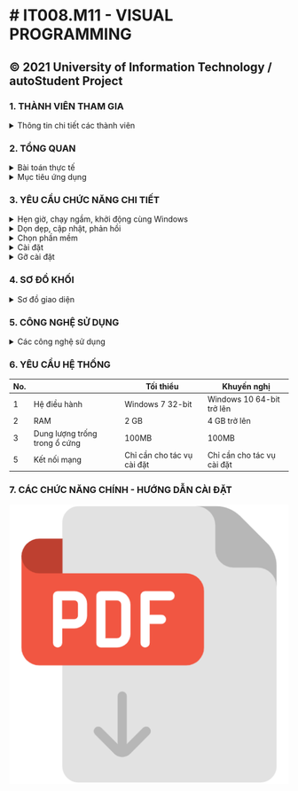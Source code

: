 # # IT008.M11 - VISUAL PROGRAMMING 
**© 2021 University of Information Technology / autoStudent Project**
------------
###  **1. THÀNH VIÊN THAM GIA**
<details>
  <summary>Thông tin chi tiết các thành viên</summary>

| STT | MSSV | HỌ VÀ TÊN | LỚP | VAI TRÒ |
| --- | --- | --- | --- | --- |
| 1 | 20521008 | [Phan Xuân Quang](https://github.com/phanxuanquang "Phan Xuân Quang") | KTPM2020 | Trưởng nhóm |
| 2 | 20521956 | [Trần Văn Thiệt](https://github.com/MiMi-Yup "Trần Văn Thiệt") | KTPM2020 | Thành viên |
| 3 | 20521768 | [Nguyễn Hoàng Phúc](https://github.com/phucnh20521768 "Nguyễn Hoàng Phúc") | KTPM2020 | Thành viên |
| 4 | 20521205 | [Dín Hiền Dũng](https://github.com/dung-ovl "Dín Hiền Dũng") | KTPM2020 | Thành viên |

</details>

###  **2. TỔNG QUAN**
<details>
  <summary>Bài toán thực tế</summary>

Trong thực tế đời sống và công việc, chúng ta thường sẽ gặp các tình huống sau:

- *Trường đại học muốn tự thiết lập hệ thống các phần mềm cần thiết trong máy tính Windows của các sinh viên.*
- *Sinh viên không hiểu biết nhiều về công nghệ thông tin hoặc sinh viên năm nhất cần xây dựng tập hợp phần mềm cần thiết cho chương trình học một cách tiện lợi nhất.*
- *Người dùng muốn cài một tập hợp nhiều phần mềm một cách nhanh nhất.*
- *Một tổ chức muốn tiết kiệm thời gian và nhân lực cho việc thiết lập hệ thống phần mềm trong máy tính Windows của toàn bộ nhân viên hoặc chỉ đơn giản là muốn cài thêm một số lượng phần mềm cho máy tính của các nhân viên mà không muốn phải ghost Windows hay để nhân viên tự cài đặt.*
- . . .

</details>

<details>
  <summary>Mục tiêu ứng dụng</summary>

- Chọn lọc những phần mềm có thể hỗ trợ (hơn 150 phần mềm).
- Tự động hóa quá trình cài đặt và gỡ cài đặt.
- Chia sẻ những phần mềm cho nhiều người khác.
- Các tiện tích như hẹn giờ, chạy ngầm, .v.v

</details>

### **3. YÊU CẦU CHỨC NĂNG CHI TIẾT**

<details>
  <summary>Hẹn giờ, chạy ngầm, khởi động cùng Windows</summary>

- Đặt timeout.
- Đặt register trong hệ thống.
- Notify để chạy ngầm.

</details>

<details>
  <summary>Dọn dẹp, cập nhật, phản hồi</summary>

- Xóa thư mục dùng để lưu những trình cài đặt sẽ tải về + xóa thư mục Temp
- Kiểm tra TimeLastModified của gói tin, nếu thay đổi thì download database mới về.
- Gửi phản hồi qua gmail cho nhà phát triền.

</details>

<details>
  <summary>Chọn phần mềm</summary>

- Hiển thị danh sách phần mềm hỗ trợ trên database.
- Hiển thị danh sách phần mềm trong máy tính.
- Lọc những phần mềm trong từng ngành (kỹ thuật, công nghệ thông tin, đa phương tiện, .v.v).
- Đưa danh sách phần mềm từ bên ngoài bằng file *.as

</details>

<details>
  <summary>Cài đặt</summary>

- Hiển thị danh sách các phần mềm sẽ cài đặt.
- Hiển thị trạng thái của từng phần mềm và tổng thể.
- Hủy một phần mềm hoặc hủy toàn bộ (hủy phần mềm đang tải, phần mềm chưa tới lượt)
- Cho phép chạy ngầm khi chưa hoàn thành tất cả.

</details>

<details>
  <summary>Gỡ cài đặt</summary>

- Hiển thị danh sách các phần mềm sẽ gỡ cài đặt.
- Hiển thị trạng thái tổng thể.
- Hủy một phần mềm hoặc hủy toàn bộ (phần mềm chưa tới lượt)
- Cho phép chạy ngầm khi chưa hoàn thành tất cả.

</details>

### **4. SƠ ĐỒ KHỐI**

<details>
  <summary>Sơ đồ giao diện</summary>

|      ![](./ReadmeAsset/flowUI.png)       |
| :-----------------------------------------: |
| _SƠ ĐỒ GIAO DIỆN PHẦN MỀM_ |

</details>

### **5. CÔNG NGHỆ SỬ DỤNG**

<details>
  <summary>Các công nghệ sử dụng</summary>

- Ngôn ngữ lập trình: C#
- Nền tảng: .Net Framework, version 4.7.2
- Thư viện đồ họa: Windows Forms, GunaUI
- IDE: Microsoft Visual Studio 2019
- Thư viện hỗ trợ khác: Newtonsoft.Json, Microsoft.WindowsAPICodePack

</details>

### **6. YÊU CẦU HỆ THỐNG**

| No. |  | Tối thiểu | Khuyến nghị |
| --- | --- | --- | --- |
| 1 | Hệ điều hành | Windows 7 32-bit | Windows 10 64-bit trở lên |
| 2 | RAM | 2 GB | 4 GB trở lên |
| 3 | Dung lượng trống trong ổ cứng | 100MB | 100MB | 
| 5 | Kết nối mạng | Chỉ cần cho tác vụ cài đặt | Chỉ cần cho tác vụ cài đặt |

### **7. CÁC CHỨC NĂNG CHÍNH - HƯỚNG DẪN CÀI ĐẶT**
[1]: ./ReadmeAsset/manual.pdf
[![Hướng dẫn sử dụng](./ReadmeAsset/icon_pdf.png)][1]
